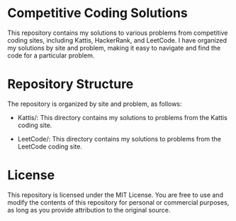 # Competitive Coding Solutions

This repository contains my solutions to various problems from competitive coding sites, including Kattis, HackerRank, and LeetCode. I have organized my solutions by site and problem, making it easy to navigate and find the code for a particular problem.

# Repository Structure
The repository is organized by site and problem, as follows:

* Kattis/: This directory contains my solutions to problems from the Kattis coding site.

* LeetCode/: This directory contains my solutions to problems from the LeetCode coding site.

# License
This repository is licensed under the MIT License. You are free to use and modify the contents of this repository for personal or commercial purposes, as long as you provide attribution to the original source.
